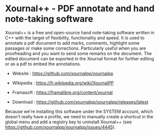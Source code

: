 # Xournal++ - PDF annotate and hand note-taking software

Xournal++ is a free and open-source hand note-taking software written
in C++ with the target of flexibility, functionality and speed.
It is used to annotate a pdf document to add marks, comments,
highlight some passages or make some corrections.
Particularly useful when you are proofreading and you want to send some
remarks on the document. The edited document can be exported in the
Xournal format for further editing or as a pdf to embed the annotations.

* Website : https://github.com/xournalpp/xournalpp
* Wikipedia : https://fr.wikipedia.org/wiki/XournalPP
* Framasoft : https://framalibre.org/content/xournal

* Download : https://github.com/xournalpp/xournalpp/releases/latest

Because we're installing this software under the SYSTEM account, which
doesn't really have a profile, we need to manually create a shortcut in
the global menu and add a registry key to uninstall Xournal++
(see https://github.com/xournalpp/xournalpp/issues/4445).
